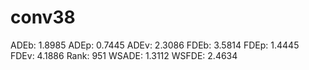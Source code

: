 # conv38

ADEb: 1.8985
ADEp: 0.7445
ADEv: 2.3086
FDEb: 3.5814
FDEp: 1.4445
FDEv: 4.1886
Rank: 951
WSADE: 1.3112
WSFDE: 2.4634